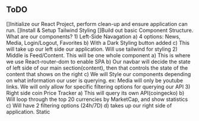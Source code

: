 ## ToDO

[]Initialize our React Project, perform clean-up and ensure application can run.
[]Install & Setup Tailwind Styling
[]Build out basic Component Structure. What are our components? 1) Left-Side Navagation
a) 4 options: News, Media, Login/Logout, Favorites
b) With a Dark Styling button added
c) This will take up our left side our application. Will use tailwind for styling 2) Middle is Feed/Content. This will be one whole component
a) This is where we use React-router-dom to enable SPA
b) Our navbar will decide the state of left side of our main section(content), then that controls the state of the content that shows on the right
c) We will Style our components depending on what information our user is querying.
ex: Media will only be youtube links.
We will only allow for specific filtering options for querying our API 3) Right side coin Price Tracker
a) This will query its own API(coingecko)
b) Will loop through the top 20 currencies by MarketCap, and show statistics
c) Will have 2 filtering options (24h/7D)
d) takes up our right side of application. Static
